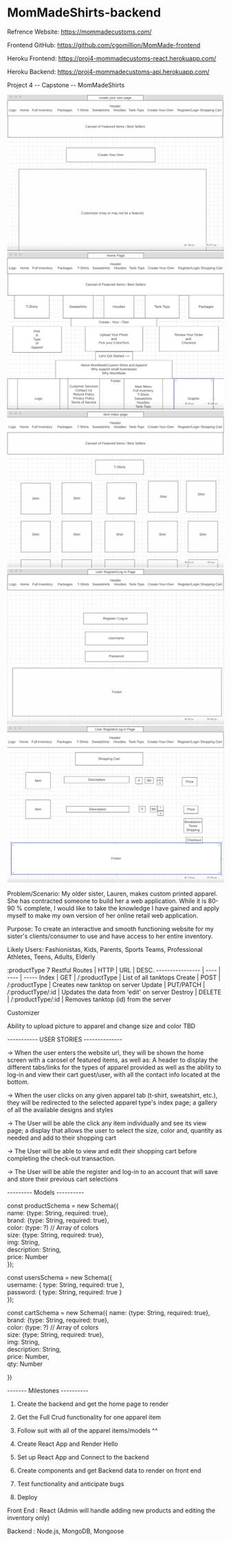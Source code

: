 # MomMadeShirts-backend

Refrence Website: https://mommadecustoms.com/

Frontend GitHub: https://github.com/cgomillion/MomMade-frontend

Heroku Frontend: https://proj4-mommadecustoms-react.herokuapp.com/

Heroku Backend: https://proj4-mommadecustoms-api.herokuapp.com/

Project 4 -- Capstone -- MomMadeShirts

![wireframe](/images/Custom_Wireframe.png)
![wireframe](/images/Home_Page_wireframe.png)
![wireframe](/images/Item_indexexample_wireframe.png)
![wireframe](/images/Login_wireframe.png)
![wireframe](/images/Shopping_cart_wireframe.png)

Problem/Scenario: My older sister, Lauren, makes custom printed apparel. She has contracted someone to build her a web application. While it is 80-90 % complete, I would like to take the knowledge I have gained and apply myself to make my own version of her online retail web application.

Purpose: To create an interactive and smooth functioning website for my sister's clients/consumer to use and have access to her entire inventory.

Likely Users: Fashionistas, Kids, Parents, Sports Teams, Professional Athletes, Teens, Adults, Elderly

:productType
7 Restful Routes | HTTP | URL | DESC.
---------------- | ---- | ---- | -----
Index | GET | /:productType | List of all tanktops
Create | POST | /:productType | Creates new tanktop on server
Update | PUT/PATCH | /:productType/:id | Updates the data from 'edit' on server
Destroy | DELETE | /:productType/:id | Removes tanktop (id) from the server

Customizer 

Ability to upload picture to apparel and change size and color 
TBD

-----------  USER STORIES  --------------

-> When the user enters the website url, they will be shown the home screen with a carosel of featured items, as well as: A header to display the different tabs/links for the types of apparel provided as well as the ability to log-in and view their cart guest/user, with all the contact info located at the bottom.

-> When the user clicks on any given apparel tab (t-shirt, sweatshirt, etc.), they will be redirected to the selected apparel type's index page; a gallery of all the available designs and styles

-> The User will be able the click any item individually and see its view page; a display that allows the user to select the size, color and, quantity as needed and add to their shopping cart

-> The User will be able to view and edit their shopping cart  before completing the check-out transaction.

-> The User will be able the register and log-in to an account that will save and store their previous cart selections


--------- Models ----------

const productSchema = new Schema({ <br />
    name: {type: String, required: true}, <br />
    brand: {type: String, required: true}, <br />
    color: (type: ?) // Array of colors  <br />
    size: {type: String, required: true}, <br />
    img: String, <br />
    description: String, <br />
    price: Number <br />
});

const usersSchema = new Schema({ <br />
    username: { type: String, required: true }, <br />
    password: { type: String, required: true } <br />
});

const cartSchema = new Schema({
    name: {type: String, required: true}, <br />
    brand: {type: String, required: true}, <br />
    color: (type: ?) // Array of colors  <br />
    size: {type: String, required: true}, <br />
    img: String, <br />
    description: String, <br />
    price: Number, <br />
    qty: Number
    
})


------- Milestones ----------

1. Create the backend and get the home page to render

2. Get the Full Crud functionality for one apparel item

3. Follow suit with all of the apparel items/models ^^

4. Create React App and Render Hello

5. Set up React App and Connect to the backend

6. Create components and get Backend data to render on front end

7. Test functionality and anticipate bugs

8. Deploy 


Front End : React (Admin will handle adding new products and editing the inventory only)

Backend : Node.js, MongoDB, Mongoose
